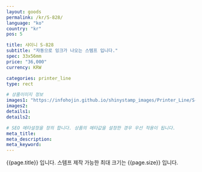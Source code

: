 ```yaml
---
layout: goods
permalink: /kr/S-828/
language: "ko"
country: "kr"
pos: 5

title: 샤이니 S-828
subtitle: "자동으로 잉크가 나오는 스템프 입니다."
spec: 33x56mm
price: "36,000"
currency: KRW

categories: printer_line
type: rect

# 상품이미지 정보
images1: "https://infohojin.github.io/shinystamp_images/Printer_Line/S-828/S-828_1.jpg"
images2:
details1:
details2:    

# SEO 메타설정을 정의 합니다. 상품의 메타값을 설정한 경우 우선 적용이 됩니다.
meta_title: 
meta_description:
meta_keyword:
---
```


{{page.title}} 입니다. 스템프 제작 가능한 최대 크기는 {{page.size}} 입니다. 
